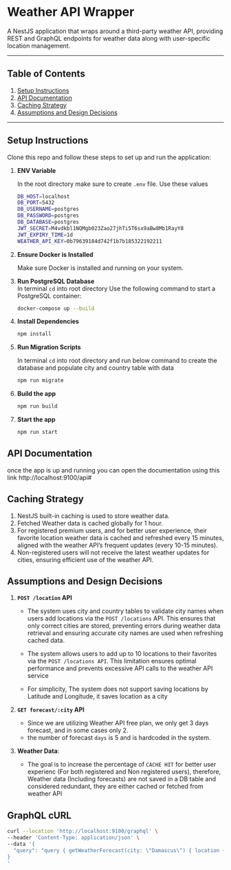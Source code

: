 # Weather API Wrapper

A NestJS application that wraps around a third-party weather API, providing REST and GraphQL endpoints for weather data along with user-specific location management.

---

## Table of Contents

1. [Setup Instructions](#setup-instructions)
2. [API Documentation](#api-documentation)
3. [Caching Strategy](#caching-strategy)
4. [Assumptions and Design Decisions](#assumptions-and-design-decisions)

---

## Setup Instructions

Clone this repo and follow these steps to set up and run the application:

1. **ENV Variable**

   In the root directory make sure to create `.env` file. Use these values

   ```bash
   DB_HOST=localhost
   DB_PORT=5432
   DB_USERNAME=postgres
   DB_PASSWORD=postgres
   DB_DATABASE=postgres
   JWT_SECRET=M4vdkbl1NQMgb023Zao27jhTi5T6sx9aBw8Mb1RayY8
   JWT_EXPIRY_TIME=1d
   WEATHER_API_KEY=0b79639184d742f1b7b185322192211
   ```

2. **Ensure Docker is Installed**

   Make sure Docker is installed and running on your system.

3. **Run PostgreSQL Database**  
   In terminal `cd` into root directory Use the following command to start a PostgreSQL container:

   ```bash
   docker-compose up --build
   ```

4. **Install Dependencies**

   ```bash
   npm install
   ```

5. **Run Migration Scripts**

   In terminal `cd` into root directory and run below command to create the database and populate city and country table with data

   ```bash
   npm run migrate
   ```

6. **Build the app**

   ```bash
   npm run build
   ```

7. **Start the app**

   ```bash
   npm run start
   ```

## API Documentation

once the app is up and running you can open the documentation using this link http://localhost:9100/api#

## Caching Strategy

1. NestJS built-in caching is used to store weather data.
2. Fetched Weather data is cached globally for 1 hour.
3. For registered premium users, and for better user experience, their favorite location weather data is cached and refreshed every 15 minutes, aligned with the weather API’s frequent updates (every 10-15 minutes).
4. Non-registered users will not receive the latest weather updates for cities, ensuring efficient use of the weather API.

## Assumptions and Design Decisions

1. **`POST /location` API**

   - The system uses city and country tables to validate city names when users add locations via the `POST /locations` API. This ensures that only correct cities are stored, preventing errors during weather data retrieval and ensuring accurate city names are used when refreshing cached data.
   - The system allows users to add up to 10 locations to their favorites via the `POST /locations API`. This limitation ensures optimal performance and prevents excessive API calls to the weather API service

   - For simplicity, The system does not support saving locations by Latitude and Longitude, it saves location as a city

2. **`GET forecast/:city` API**

   - Since we are utilizing Weather API free plan, we only get 3 days forecast, and in some cases only 2.
   - the number of forecast `days` is 5 and is hardcoded in the system.

3. **Weather Data**:

   - The goal is to increase the percentage of `CACHE HIT` for better user experienc (For both registered and Non registered users), therefore, Weather data (Including forecasts) are not saved in a DB table and considered redundant, they are either cached or fetched from weather API

## GraphQL cURL

```bash
curl --location 'http://localhost:9100/graphql' \
--header 'Content-Type: application/json' \
--data '{
  "query": "query { getWeatherForecast(city: \"Damascus\") { location { name  } current { condition { text }  humidity } forecast { forecastday { date  day { maxtemp_c mintemp_c avgtemp_c maxwind_kph avghumidity daily_will_it_rain daily_chance_of_rain daily_will_it_snow daily_chance_of_snow condition { text } } astro { sunrise sunset moonrise moonset } } } } }"
}
'
```

